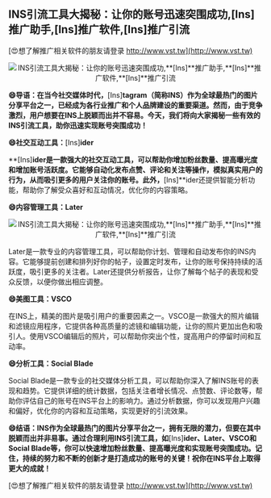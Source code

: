 ## **INS引流工具大揭秘：让你的账号迅速突围成功,**[Ins]**推广助手,**[Ins]**推广软件,**[Ins]**推广引流**

[😍想了解推广相关软件的朋友请登录 http://www.vst.tw](http://www.vst.tw)

 <center><img src="https://vst.tw/MP4/tuiguang/png/5.png" alt="INS引流工具大揭秘：让你的账号迅速突围成功,**[Ins]**推广助手,**[Ins]**推广软件,**[Ins]**推广引流"></center>

**😄导语：在当今社交媒体时代，**[Ins]**tagram（简称INS）作为全球最热门的图片分享平台之一，已经成为各行业推广和个人品牌建设的重要渠道。然而，由于竞争激烈，用户想要在INS上脱颖而出并不容易。今天，我们将向大家揭秘一些有效的INS引流工具，助你迅速实现账号突围成功！**

**😄社交互动工具：**[Ins]**ider**

**[Ins]**ider是一款强大的社交互动工具，可以帮助你增加粉丝数量、提高曝光度和增加账号活跃度。它能够自动化发布点赞、评论和关注等操作，模拟真实用户的行为，从而吸引更多的用户关注你的账号。此外，**[Ins]**ider还提供智能分析功能，帮助你了解受众喜好和互动情况，优化你的内容策略。

**😄内容管理工具：Later**

 <center><img src="https://vst.tw/MP4/tuiguang/png/1.png" alt="INS引流工具大揭秘：让你的账号迅速突围成功,**[Ins]**推广助手,**[Ins]**推广软件,**[Ins]**推广引流"></center>

Later是一款专业的内容管理工具，可以帮助你计划、管理和自动发布你的INS内容。它能够提前创建和排列好你的帖子，设置定时发布，让你的账号保持持续的活跃度，吸引更多的关注者。Later还提供分析报告，让你了解每个帖子的表现和受众反馈，以便你做出相应调整。

**😄美图工具：VSCO**

在INS上，精美的图片是吸引用户的重要因素之一。VSCO是一款强大的照片编辑和滤镜应用程序，它提供各种高质量的滤镜和编辑功能，让你的照片更加出色和吸引人。使用VSCO编辑后的照片，可以帮助你突出个性，提高用户的停留时间和互动率。

**😄分析工具：Social Blade**

Social Blade是一款专业的社交媒体分析工具，可以帮助你深入了解INS账号的表现和趋势。它提供详细的统计数据，包括关注者增长情况、点赞数、评论数等，帮助你评估自己的账号在INS平台上的影响力。通过分析数据，你可以发现用户兴趣和偏好，优化你的内容和互动策略，实现更好的引流效果。

**😄结语：INS作为全球最热门的图片分享平台之一，拥有无限的潜力，但要在其中脱颖而出并非易事。通过合理利用INS引流工具，如**[Ins]**ider、Later、VSCO和Social Blade等，你可以快速增加粉丝数量、提高曝光度和实现账号突围成功。记住，持续的努力和不断的创新才是打造成功的账号的关键！祝你在INS平台上取得更大的成就！**

[😍想了解推广相关软件的朋友请登录 http://www.vst.tw](http://www.vst.tw)



